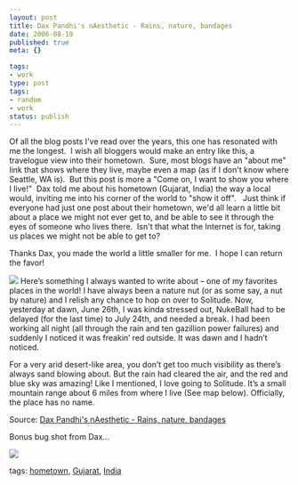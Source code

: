 ```yaml
---
layout: post
title: Dax Pandhi's nAesthetic - Rains, nature, bandages
date: 2006-08-19
published: true
meta: {}

tags:
- work
type: post
tags:
- random
- work
status: publish
---
```



Of all the blog posts I've read over the years, this one has resonated with me the longest.  I wish all bloggers would make an entry like this, a travelogue view into their hometown.  Sure, most blogs have an "about me" link that shows where they live, maybe even a map (as if I don't know where Seattle, WA is).  But this post is more a "Come on, I want to show you where I live!"  Dax told me about his hometown (Gujarat, India) the way a local would, inviting me into his corner of the world to "show it off".   Just think if everyone had just one post about their hometown, we'd all learn a little bit about a place we might not ever get to, and be able to see it through the eyes of someone who lives there.  Isn't that what the Internet is for, taking us places we might not be able to get to?



Thanks Dax, you made the world a little smaller for me.  I hope I can return the favor!

<!-- blockquote  -->

[![](http://www.andyeick.com/_blogMedia/DaxPandhisnAestheticRainsnaturebandages_12E76/sol5306.jpg)](http://www.nukeation.net/2006/06/27/Rains+Nature+Bandages.aspx) Here’s something I always wanted to write about – one of my favorites places in the world! I have always been a nature nut (or as some say, a nut by nature) and I relish any chance to hop on over to Solitude. Now, yesterday at dawn, June 26th, I was kinda stressed out, NukeBall had to be delayed (for the last time) to July 24th, and needed a break. I had been working all night (all through the rain and ten gazillion power failures) and suddenly I noticed it was freakin’ red outside. It was dawn and I hadn’t noticed.



For a very arid desert-like area, you don’t get too much visibility as there’s always sand blowing about. But the rain had cleared the air, and the red and blue sky was amazing! Like I mentioned, I love going to Solitude. It’s a small mountain range about 6 miles from where I live (See map below). Officially, the place has no name.

<!-- endblockquote  -->

Source: [Dax Pandhi's nAesthetic - Rains, nature, bandages](http://www.nukeation.net/2006/06/27/Rains+Nature+Bandages.aspx)



Bonus bug shot from Dax...



[![](http://www.andyeick.com/_blogMedia/DaxPandhisnAestheticRainsnaturebandages_12E76/bug.png)](http://www.andyeick.com/_blogMedia/DaxPandhisnAestheticRainsnaturebandages_12E76/bug1.png)



tags: [hometown](http://technorati.com/tag/hometown), [Gujarat](http://technorati.com/tag/Gujarat), [India](http://technorati.com/tag/India)

